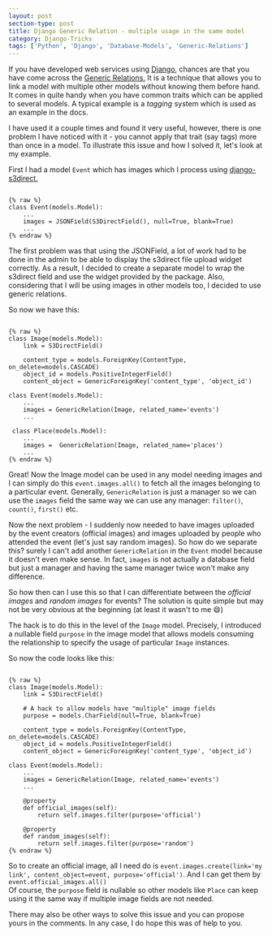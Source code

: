 ```yaml
---
layout: post
section-type: post
title: Django Generic Relation - multiple usage in the same model
category: Django-Tricks
tags: ['Python', 'Django', 'Database-Models', 'Generic-Relations']
---
```


If you have developed web services using <a href="https://djangoproject.com" target="\_blank">Django,</a> chances are that you 
have come across the <a href="https://docs.djangoproject.com/en/2.1/ref/contrib/contenttypes/#generic-relations" target="\_blank">Generic Relations.</a>
It is a technique that allows you to link a model with multiple other models without knowing them before hand. It comes 
in quite handy when you have common traits which can be applied to several models. A typical example is a _tagging_ system
which is used as an example in the docs. 

I have used it a couple times and found it very useful, however, there is one problem I have noticed with it - you cannot 
apply that trait (say tags) more than once in a model. To illustrate this issue and how I solved it, let's look at my 
example.

First I had a model `Event` which has images which I process using <a href="https://github.com/bradleyg/django-s3direct"> django-s3direct.</a>

<pre><code data-trim class="python">
{% raw %}
class Event(models.Model):
    ...
    images = JSONField(S3DirectField(), null=True, blank=True)
    ...
{% endraw %}
</code></pre>

The first problem was that using the JSONField, a lot of work had to be done in the admin to be able to display 
the s3direct file upload widget correctly. As a result, I decided to create a separate model to wrap the s3direct field 
and use the widget provided by the package. Also, considering that I will be using images in other models too, I decided 
to use generic relations. 

So now we have this:

<pre><code data-trim class="python">
{% raw %}
class Image(models.Model):
    link = S3DirectField()

    content_type = models.ForeignKey(ContentType, on_delete=models.CASCADE)
    object_id = models.PositiveIntegerField()
    content_object = GenericForeignKey('content_type', 'object_id')

class Event(models.Model):
    ...
    images = GenericRelation(Image, related_name='events')
    ...
    
 class Place(models.Model):
    ...
    images =  GenericRelation(Image, related_name='places')
    ...
{% endraw %}    
</code></pre>

Great! Now the Image model can be used in any model needing images and I can simply do this `event.images.all()` to fetch all the images belonging
to a particular event.
Generally, `GenericRelation` is just a manager so we can use the `images` field the same way we can use any manager: 
`filter()`, `count()`, `first()` etc.

Now the next problem - I suddenly now needed to have images uploaded by the event creators (official images) and images uploaded 
by people who attended the event (let's just say random images). So how do we separate this? surely I can't add another 
`GenericRelation` in the `Event` model because it doesn't even make sense. In fact, `images` is not 
actually a database field but just a manager and having the same manager twice won't make any difference. 
  
So how then can I use this so that I can differentiate between the _official images_ and  _random images_ for events?
The solution is quite simple but may not be very obvious at the beginning (at least it wasn't to me :smile:)

The hack is to do this in the level of the `Image` model. Precisely, I introduced a nullable field `purpose` in the image model that
allows models consuming the relationship to specify the usage of particular `Image` instances.

So now the code looks like this:

<pre><code data-trim class="python">
{% raw %}
class Image(models.Model):
    link = S3DirectField()
    
    # A hack to allow models have "multiple" image fields
    purpose = models.CharField(null=True, blank=True)
    
    content_type = models.ForeignKey(ContentType, on_delete=models.CASCADE)
    object_id = models.PositiveIntegerField()
    content_object = GenericForeignKey('content_type', 'object_id')

class Event(models.Model):
    ...
    images = GenericRelation(Image, related_name='events')
    ...
    
    @property
    def official_images(self):
        return self.images.filter(purpose='official')
    
    @property
    def random_images(self):
        return self.images.filter(purpose='random')
{% endraw %}    
</code></pre>

So to create an official image, all I need do is `event.images.create(link='my link', content_object=event, purpose='official')`.
And I can get them by `event.official_images.all()` <br/>
Of course, the `purpose` field is nullable so other models like `Place` can keep using it the same way if multiple image 
fields are not needed.

There may also be other ways to solve this issue and you can propose yours in the comments. In any case, I do hope this was of help to you. 